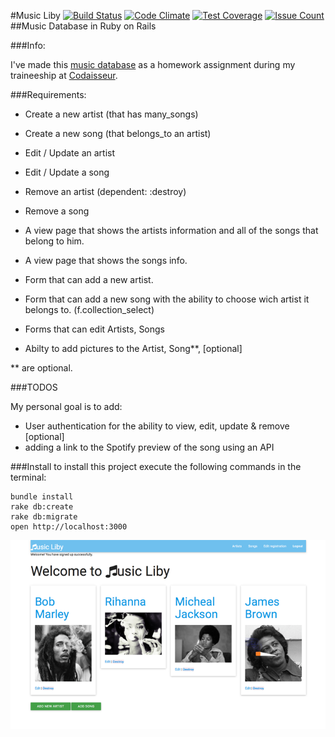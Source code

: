 #Music Liby [![Build Status](https://travis-ci.org/khalilgharbaoui/music-database-ruby-on-rails.svg?branch=master)](https://travis-ci.org/khalilgharbaoui/music-database-ruby-on-rails) [![Code Climate](https://codeclimate.com/github/khalilgharbaoui/music-database-ruby-on-rails/badges/gpa.svg)](https://codeclimate.com/github/khalilgharbaoui/music-database-ruby-on-rails) [![Test Coverage](https://codeclimate.com/github/khalilgharbaoui/music-database-ruby-on-rails/badges/coverage.svg)](https://codeclimate.com/github/khalilgharbaoui/music-database-ruby-on-rails/coverage) [![Issue Count](https://codeclimate.com/github/khalilgharbaoui/music-database-ruby-on-rails/badges/issue_count.svg)](https://codeclimate.com/github/khalilgharbaoui/music-database-ruby-on-rails)
##Music Database in Ruby on Rails


###Info:

I've made this [music database](https://github.com/khalilgharbaoui/music-database-ruby-on-rails) as a homework assignment during my traineeship at [Codaisseur](http://codaisseur.com).

###Requirements:

  - Create a new artist (that has many_songs)
  - Create a new song (that belongs_to an artist)

  - Edit / Update an artist
  - Edit / Update a song

  - Remove an artist (dependent: :destroy)
  - Remove a song

  - A view page that shows the artists information and all of the songs that belong to him.
  - A view page that shows the songs info.

  - Form that can add a new artist.
  - Form that can add a new song with the ability to choose wich artist it belongs to. (f.collection_select)

  - Forms that can edit Artists, Songs
  - Abilty to add pictures to the Artist, Song**, [optional]

  ** are optional.

###TODOS

My personal goal is to add:

  - User authentication for the ability to view, edit, update & remove [optional]
  - adding a link to the Spotify preview of the song using an API
  
###Install
to install this project execute the following commands in the terminal:

```
bundle install
rake db:create
rake db:migrate
open http://localhost:3000
```
  

![alt text](https://raw.githubusercontent.com/khalilgharbaoui/music-database-ruby-on-rails/master/public/Music_Liby.png)
